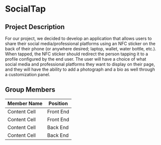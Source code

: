 # SocialTap
## Project Description
For our project, we decided to develop an application that allows users to share their social media/professional platforms using an NFC sticker on the back of their phone (or anywhere desired; laptop, wallet, water bottle, etc.). When tapped, the NFC sticker should redirect the person tapping it to a profile configured by the end user. The user will have a choice of what social media and professional platforms they want to display on their page, and they will have the ability to add a photograph and a bio as well through a customization panel.
## Group Members
| Member Name   | Position      |
| ------------- | ------------- |
| Content Cell  | Front End     |
| Content Cell  | Front End     |
| Content Cell  | Back End      |
| Content Cell  | Back End      |
